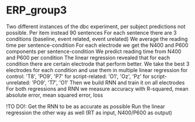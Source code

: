 # ERP_group3
Two different instances of the dbc experiment, per subject predictions not possible. Per item instead
90 sentences
For each sentence there are 3 conditions (baseline, event related, event urelated)
We average the reading time per sentence-condition
For each electrode we get the N400 and P600 components per sentence-condition
We predict reading time from N400 and P600 per condition
The linear regression revealed that for each condition there are certain electrode that perform better. We take the best 3 electrodes for each condition and use them in multiple linear regression
for control: 'T8', 'PO9', 'P7'
for script-related: 'O1', 'Oz', 'Pz'
for script-unrelated: 'PO9', 'T7', 'O1'
Then we build RNN and train it on all electrodes
For both regressions and RNN we measure accuracy with R-squared, mean absolute error, mean squared error, loss


!TO DO!:
Get the RNN to be as accurate as possible
Run the linear regression the other way as well (RT as input, N400/P600 as output)
